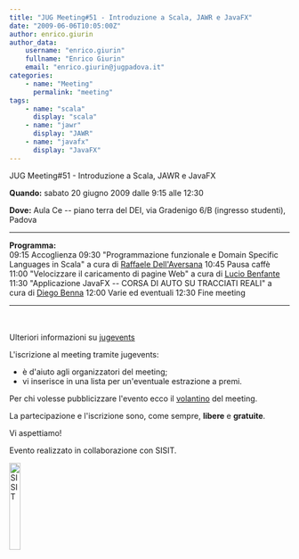 ```yaml
---
title: "JUG Meeting#51 - Introduzione a Scala, JAWR e JavaFX"
date: "2009-06-06T10:05:00Z"
author: enrico.giurin
author_data:
    username: "enrico.giurin"
    fullname: "Enrico Giurin"
    email: "enrico.giurin@jugpadova.it"
categories:
    - name: "Meeting"
      permalink: "meeting"
tags:
    - name: "scala"
      display: "scala"
    - name: "jawr"
      display: "JAWR"
    - name: "javafx"
      display: "JavaFX"
---
```


JUG Meeting\#51 - Introduzione a Scala, JAWR e JavaFX

**Quando:** sabato 20 giugno 2009 dalle 9:15 alle 12:30

**Dove:** Aula Ce -- piano terra del DEI, via Gradenigo 6/B (ingresso
studenti), Padova

  ---------------- -------------------------------------------------------------------------------------------------------------------------------------------------
  **Programma:**   
  09:15            Accoglienza
  09:30            "Programmazione funzionale e Domain Specific Languages in Scala" a cura di <a href="mailto:r.dellaversana@gmail.com">Raffaele Dell'Aversana</a>
  10:45            Pausa caffè
  11:00            "Velocizzare il caricamento di pagine Web" a cura di <a href="mailto:lucio.benafante@jugpadova.it">Lucio Benfante</a>
  11:30            "Applicazione JavaFX -- CORSA DI AUTO SU TRACCIATI REALI" a cura di <a href="mailto:diego.benna@gmail.com">Diego Benna</a>
  12:00            Varie ed eventuali
  12:30            Fine meeting
  ---------------- -------------------------------------------------------------------------------------------------------------------------------------------------

<br/>\
Ulteriori informazioni su
<a href="http://www.jugevents.org/jugevents/event/16931">jugevents</a>

L'iscrizione al meeting tramite jugevents:

-   è d'aiuto agli organizzatori del meeting;
-   vi inserisce in una lista per un'eventuale estrazione a premi.

Per chi volesse pubblicizzare l'evento ecco il
<a href="http://www.dei.unipd.it/~ieeesb/JUG_Vol/JUGmeeting51.pdf">volantino</a>
del meeting.

La partecipazione e l'iscrizione sono, come sempre,
<strong>libere</strong> e <strong>gratuite</strong>.

Vi aspettiamo!

Evento realizzato in collaborazione con SISIT.

<a href="http://www.sisit.it/"><img src="http://www.jugpadova.it/files/logosisit-mini.jpg" width="20%" alt="SISIT" /></a>

